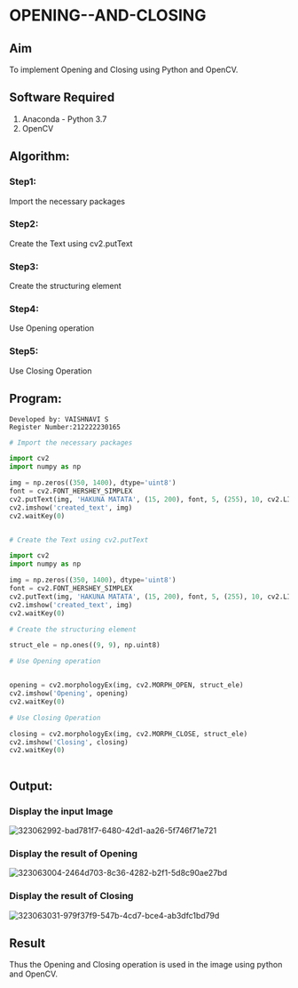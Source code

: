 # OPENING--AND-CLOSING
## Aim
To implement Opening and Closing using Python and OpenCV.

## Software Required
1. Anaconda - Python 3.7
2. OpenCV
## Algorithm:
### Step1:
Import the necessary packages

### Step2:
Create the Text using cv2.putText

### Step3:
Create the structuring element

### Step4:
Use Opening operation

### Step5:
Use Closing Operation

 
## Program:
```
Developed by: VAISHNAVI S
Register Number:212222230165
```

``` Python
# Import the necessary packages

import cv2
import numpy as np

img = np.zeros((350, 1400), dtype='uint8')
font = cv2.FONT_HERSHEY_SIMPLEX
cv2.putText(img, 'HAKUNA MATATA', (15, 200), font, 5, (255), 10, cv2.LINE_AA)
cv2.imshow('created_text', img)
cv2.waitKey(0)


# Create the Text using cv2.putText

import cv2
import numpy as np

img = np.zeros((350, 1400), dtype='uint8')
font = cv2.FONT_HERSHEY_SIMPLEX
cv2.putText(img, 'HAKUNA MATATA', (15, 200), font, 5, (255), 10, cv2.LINE_AA)
cv2.imshow('created_text', img)
cv2.waitKey(0)

# Create the structuring element

struct_ele = np.ones((9, 9), np.uint8)

# Use Opening operation


opening = cv2.morphologyEx(img, cv2.MORPH_OPEN, struct_ele)
cv2.imshow('Opening', opening)
cv2.waitKey(0)

# Use Closing Operation

closing = cv2.morphologyEx(img, cv2.MORPH_CLOSE, struct_ele)
cv2.imshow('Closing', closing)
cv2.waitKey(0)



```
## Output:

### Display the input Image
![323062992-bad781f7-6480-42d1-aa26-5f746f71e721](https://github.com/Vaishnavi-saravanan/OPENING--AND-CLOSING/assets/118541897/9e020127-06bc-4424-92db-c3c6e01da2a8)

### Display the result of Opening
![323063004-2464d703-8c36-4282-b2f1-5d8c90ae27bd](https://github.com/Vaishnavi-saravanan/OPENING--AND-CLOSING/assets/118541897/27542499-2b47-4bf2-9ca7-e4b790e88f51)



### Display the result of Closing
![323063031-979f37f9-547b-4cd7-bce4-ab3dfc1bd79d](https://github.com/Vaishnavi-saravanan/OPENING--AND-CLOSING/assets/118541897/124a69d2-e072-4eef-bc26-f65e11c1d745)

## Result
Thus the Opening and Closing operation is used in the image using python and OpenCV.
